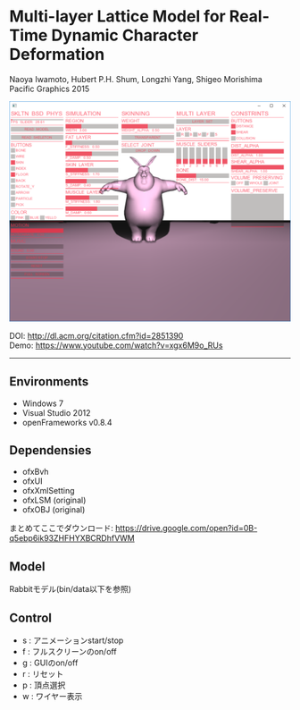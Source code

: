 # Multi-layer Lattice Model for Real-Time Dynamic Character Deformation
Naoya Iwamoto, Hubert P.H. Shum, Longzhi Yang, Shigeo Morishima  
Pacific Graphics 2015   

<img src="image.png" alt="application_image" width="600px">

DOI: http://dl.acm.org/citation.cfm?id=2851390  
Demo: https://www.youtube.com/watch?v=xgx6M9o_RUs  

---

## Environments
+ Windows 7
+ Visual Studio 2012
+ openFrameworks v0.8.4

## Dependensies
+ ofxBvh
+ ofxUI
+ ofxXmlSetting
+ ofxLSM (original)
+ ofxOBJ (original)

まとめてここでダウンロード: https://drive.google.com/open?id=0B-q5ebp6ik93ZHFHYXBCRDhfVWM

## Model
Rabbitモデル(bin/data以下を参照)

## Control
+ s : アニメーションstart/stop
+ f : フルスクリーンのon/off
+ g : GUIのon/off
+ r : リセット
+ p : 頂点選択
+ w : ワイヤー表示

